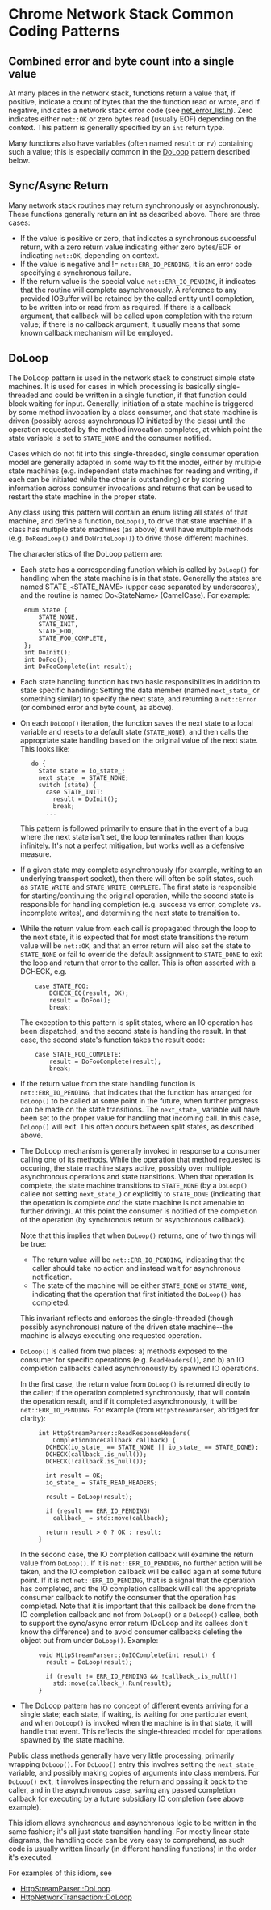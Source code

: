 # Chrome Network Stack Common Coding Patterns

## Combined error and byte count into a single value

At many places in the network stack, functions return a value that, if
positive, indicate a count of bytes that the the function read or
wrote, and if negative, indicates a network stack error code (see
[net_error_list.h][]).
Zero indicates either `net::OK` or zero bytes read (usually EOF)
depending on the context. This pattern is generally specified by
an `int` return type.

Many functions also have variables (often named `result` or `rv`) containing
such a value; this is especially common in the [DoLoop](#DoLoop) pattern
described below.

## Sync/Async Return

Many network stack routines may return synchronously or
asynchronously. These functions generally return an int as described
above. There are three cases:

* If the value is positive or zero, that indicates a synchronous
  successful return, with a zero return value indicating either zero
  bytes/EOF or indicating `net::OK`, depending on context.
* If the value is negative and != `net::ERR_IO_PENDING`, it is an error
  code specifying a synchronous failure.
* If the return value is the special value `net::ERR_IO_PENDING`, it
  indicates that the routine will complete asynchronously. A reference to
  any provided IOBuffer will be retained by the called entity until
  completion, to be written into or read from as required. 
  If there is a callback argument, that callback will be called upon
  completion with the return value; if there is no callback argument, it
  usually means that some known callback mechanism will be employed.

## DoLoop

The DoLoop pattern is used in the network stack to construct simple
state machines. It is used for cases in which processing is basically
single-threaded and could be written in a single function, if that
function could block waiting for input. Generally, initiation of a
state machine is triggered by some method invocation by a class
consumer, and that state machine is driven (possibly across
asynchronous IO initiated by the class) until the operation requested
by the method invocation completes, at which point the state variable is
set to `STATE_NONE` and the consumer notified.  

Cases which do not fit into this single-threaded, single consumer
operation model are generally adapted in some way to fit the model,
either by multiple state machines (e.g. independent state machines for
reading and writing, if each can be initiated while the other is
outstanding) or by storing information across consumer invocations and
returns that can be used to restart the state machine in the proper
state. 

Any class using this pattern will contain an enum listing all states
of that machine, and define a function, `DoLoop()`, to drive that state
machine. If a class has multiple state machines (as above) it will
have multiple methods (e.g. `DoReadLoop()` and `DoWriteLoop()`) to drive
those different machines.

The characteristics of the DoLoop pattern are:

*   Each state has a corresponding function which is called by `DoLoop()`
    for handling when the state machine is in that state. Generally the
    states are named STATE`_<`STATE_NAME`>` (upper case separated by
    underscores), and the routine is named Do`<`StateName`>` (CamelCase).
    For example:

         enum State {
             STATE_NONE, 
             STATE_INIT,
             STATE_FOO,
             STATE_FOO_COMPLETE,
         };
         int DoInit();
         int DoFoo();
         int DoFooComplete(int result);

*   Each state handling function has two basic responsibilities in
    addition to state specific handling: Setting the data member
    (named `next_state_` or something similar)
    to specify the next state, and returning a `net::Error` (or combined
    error and byte count, as above). 
    
*   On each `DoLoop()` iteration, the function saves the next state to a local
    variable and resets to a default state (`STATE_NONE`),
    and then calls the appropriate state handling based on the
    original value of the next state. This looks like:

           do {
             State state = io_state_;
             next_state_ = STATE_NONE;
             switch (state) {
               case STATE_INIT:
                 result = DoInit();
                 break;
               ...

    This pattern is followed primarily to ensure that in the event of
    a bug where the next state isn't set, the loop terminates rather
    than loops infinitely. It's not a perfect mitigation, but works
    well as a defensive measure.
    
*   If a given state may complete asynchronously (for example,
    writing to an underlying transport socket), then there will often
    be split states, such as `STATE_WRITE` and
    `STATE_WRITE_COMPLETE`. The first state is responsible for
    starting/continuing the original operation, while the second state
    is responsible for handling completion (e.g. success vs error,
    complete vs. incomplete writes), and determining the next state to
    transition to. 
    
*   While the return value from each call is propagated through the loop
    to the next state, it is expected that for most state transitions the
    return value will be `net::OK`, and that an error return will also
    set the state to `STATE_NONE` or fail to override the default
    assignment to `STATE_DONE` to exit the loop and return that 
    error to the caller. This is often asserted with a DCHECK, e.g.

            case STATE_FOO:
                DCHECK_EQ(result, OK);
                result = DoFoo();
                break;

    The exception to this pattern is split states, where an IO
    operation has been dispatched, and the second state is handling
    the result. In that case, the second state's function takes the
    result code:
    
            case STATE_FOO_COMPLETE:
                result = DoFooComplete(result);
                break;
    
*   If the return value from the state handling function is
    `net::ERR_IO_PENDING`, that indicates that the function has arranged
    for `DoLoop()` to be called at some point in the future, when further
    progress can be made on the state transitions. The `next_state_` variable
    will have been set to the proper value for handling that incoming
    call. In this case, `DoLoop()` will exit. This often occurs between
    split states, as described above. 
    
*   The DoLoop mechanism is generally invoked in response to a consumer
    calling one of its methods. While the operation that method
    requested is occuring, the state machine stays active, possibly
    over multiple asynchronous operations and state transitions. When
    that operation is complete, the state machine transitions to
    `STATE_NONE` (by a `DoLoop()` callee not setting `next_state_`) or
    explicitly to `STATE_DONE` (indicating that the operation is
    complete *and* the state machine is not amenable to further
    driving). At this point the consumer is notified of the completion
    of the operation (by synchronous return or asynchronous callback).
 
    Note that this implies that when `DoLoop()` returns, one of two
    things will be true:
 
    * The return value will be `net::ERR_IO_PENDING`, indicating that the
      caller should take no action and instead wait for asynchronous
      notification. 
    * The state of the machine will be either `STATE_DONE` or `STATE_NONE`,
      indicating that the operation that first initiated the `DoLoop()` has
      completed. 
 
    This invariant reflects and enforces the single-threaded (though
    possibly asynchronous) nature of the driven state machine--the
    machine is always executing one requested operation.
    
*   `DoLoop()` is called from two places: a) methods exposed to the consumer
    for specific operations (e.g. `ReadHeaders()`), and b) an IO completion
    callbacks called asynchronously by spawned IO operations.

    In the first case, the return value from `DoLoop()` is returned directly
    to the caller; if the operation completed synchronously, that will
    contain the operation result, and if it completed asynchronously, it
    will be `net::ERR_IO_PENDING`. For example (from 
    `HttpStreamParser`, abridged for clarity): 

             int HttpStreamParser::ReadResponseHeaders(
                 CompletionOnceCallback callback) {
               DCHECK(io_state_ == STATE_NONE || io_state_ == STATE_DONE);
               DCHECK(callback_.is_null());
               DCHECK(!callback.is_null());

               int result = OK;
               io_state_ = STATE_READ_HEADERS;

               result = DoLoop(result);

               if (result == ERR_IO_PENDING)
                 callback_ = std::move(callback);

               return result > 0 ? OK : result;
             }

    In the second case, the IO completion callback will examine the
    return value from `DoLoop()`. If it is `net::ERR_IO_PENDING`, no
    further action will be taken, and the IO completion callback will be
    called again at some future point. If it is not
    `net::ERR_IO_PENDING`, that is a signal that the operation has
    completed, and the IO completion callback will call the appropriate
    consumer callback to notify the consumer that the operation has
    completed. Note that it is important that this callback be done
    from the IO completion callback and not from `DoLoop()` or a
    `DoLoop()` callee, both to support the sync/async error return
    (DoLoop and its callees don't know the difference) and to avoid
    consumer callbacks deleting the object out from under `DoLoop()`.
    Example: 

             void HttpStreamParser::OnIOComplete(int result) {
               result = DoLoop(result);

               if (result != ERR_IO_PENDING && !callback_.is_null())
                 std::move(callback_).Run(result);
             }
    
*   The DoLoop pattern has no concept of different events arriving for
    a single state; each state, if waiting, is waiting for one
    particular event, and when `DoLoop()` is invoked when the machine is
    in that state, it will handle that event. This reflects the
    single-threaded model for operations spawned by the state machine.

Public class methods generally have very little processing, primarily wrapping 
`DoLoop()`. For `DoLoop()` entry this involves setting the `next_state_`
variable, and possibly making copies of arguments into class members. For
`DoLoop()` exit, it involves inspecting the return and passing it back to
the caller, and in the asynchronous case, saving any passed completion callback
for executing by a future subsidiary IO completion (see above example). 

This idiom allows synchronous and asynchronous logic to be written in
the same fashion; it's all just state transition handling. For mostly
linear state diagrams, the handling code can be very easy to
comprehend, as such code is usually written linearly (in different
handling functions) in the order it's executed. 

For examples of this idiom, see

* [HttpStreamParser::DoLoop](https://code.google.com/p/chromium/codesearch#chromium/src/net/http/http_stream_parser.cc&q=HttpStreamParser::DoLoop&sq=package:chromium).
* [HttpNetworkTransaction::DoLoop](https://code.google.com/p/chromium/codesearch#chromium/src/net/http/http_network_transaction.cc&q=HttpNetworkTransaction::DoLoop&sq=package:chromium)

[net_error_list.h]: https://chromium.googlesource.com/chromium/src/+/master/net/base/net_error_list.h#1
